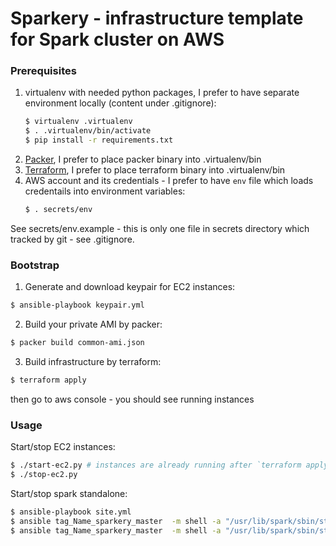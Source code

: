 Sparkery - infrastructure template for Spark cluster on AWS
=====

### Prerequisites

1. virtualenv with needed python packages, I prefer to have separate environment locally (content under .gitignore):
    ``` bash
    $ virtualenv .virtualenv
    $ . .virtualenv/bin/activate
    $ pip install -r requirements.txt
    ```
2.  [Packer](https://www.packer.io/), I prefer to place packer binary into .virtualenv/bin
3.  [Terraform](https://www.terraform.io/),  I prefer to place terraform binary into .virtualenv/bin
4.  AWS account and its credentials - I prefer to have `env` file which loads credentails into environment variables:
    ``` bash
    $ . secrets/env
    ```
See secrets/env.example - this is only one file in secrets directory which tracked by git - see .gitignore.

### Bootstrap

1.  Generate and download keypair for EC2 instances:
  ``` bash
  $ ansible-playbook keypair.yml
  ```
2.  Build your private AMI by packer:
  ``` bash
  $ packer build common-ami.json
  ```
3. Build infrastructure by terraform:
  ``` bash
  $ terraform apply
  ```
then go to aws console - you should see running instances

### Usage

Start/stop EC2 instances:
``` bash
$ ./start-ec2.py # instances are already running after `terraform apply`, you can skip this
$ ./stop-ec2.py
```

Start/stop spark standalone:
``` bash
$ ansible-playbook site.yml
$ ansible tag_Name_sparkery_master  -m shell -a "/usr/lib/spark/sbin/start-all.sh"
$ ansible tag_Name_sparkery_master  -m shell -a "/usr/lib/spark/sbin/stop-all.sh"
```
